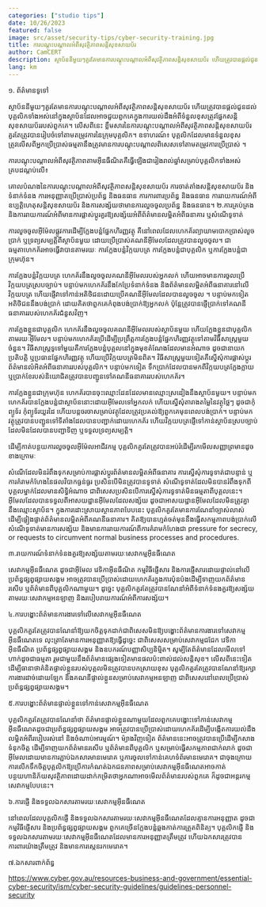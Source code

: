 ```yaml
---
categories: ["studio tips"]
date: 10/26/2023
featured: false
image: src/asset/security-tips/cyber-security-training.jpg
title: ការបណ្តុះបណ្តាលអំពីសុវត្ថិភាពសន្តិសុខសាយប័រ
author: CamCERT
description: ស្ថាប័ននីមួយៗគួរតែមានការបណ្តុះបណ្តាលអំពីសុវត្ថិភាពសន្តិសុខសាយប័រ ហើយត្រូវបានផ្តល់ជូនដល់បុគ្គលិកទាំងអស់នៅក្នុងស្ថាប័នដែលអាចជួយពួកគេក្នុងការយល់ដឹង
lang: km
---
```


១. ព័ត៌មានទូទៅ

ស្ថាប័ននីមួយៗគួរតែមានការបណ្តុះបណ្តាលអំពីសុវត្ថិភាពសន្តិសុខសាយប័រ ហើយត្រូវបានផ្តល់ជូនដល់បុគ្គលិកទាំងអស់នៅក្នុងស្ថាប័នដែលអាចជួយពួកគេក្នុងការយល់ដឹងអំពីទំនួលខុសត្រូវផ្នែកសន្តិសុខសាយប័ររបស់ពួកគេ។ លើសពីនេះ ខ្លឹមសារនៃការបណ្ដុះបណ្ដាលអំពីសុវត្ថិភាពសន្តិសុខសាយប័រគួរតែត្រូវបានរៀបចំទៅតាមតម្រូវការនៃក្រុមបុគ្គលិក។ ឧទាហរណ៍៖ បុគ្គលិកដែលមានទំនួលខុសត្រូវលើសពីអ្នកប្រើប្រាស់ធម្មតានឹងត្រូវមានការបណ្តុះបណ្តាលពិសេសទៅតាមតម្រូវការប្រើប្រាស់ ។

ការបណ្ដុះបណ្ដាលអំពីសុវត្ថិភាពតាមអ៊ីនធឺណិតគឺធ្វើឡើងជារៀងរាល់ឆ្នាំសម្រាប់បុគ្គលិកទាំងអស់គ្របដណ្តប់លើ៖

គោលបំណងនៃការបណ្តុះបណ្តាលអំពីសុវត្ថិភាពសន្តិសុខសាយប័រ
ការចាត់តាំងសន្តិសុខសាយប័រ និង​ទំនាក់ទំនង
ការអនុញ្ញាតប្រើប្រាស់ប្រព័ន្ធ និងធនធាន
ការការពារប្រព័ន្ធ និងធនធាន
ការរាយការណ៍អំពីឧប្បត្តិហេតុសន្តិសុខសាយប័រ និងការសង្ស័យថាមានការលួចចូលប្រព័ន្ធ និងធនធាន។
២.ការគ្រប់គ្រង និងការរាយការណ៍អំពីមានការផ្លាស់ប្តូរគួរឱ្យសង្ស័យអំពីព័ត៌មានលម្អិតអំពីធនាគារ ឬសំណើទូទាត់

ការលួចចូលអ៊ីម៉ែលផ្លូវការដើម្បីក្លែងបន្លំផ្នែកហិរញ្ញវត្ថុ គឺនៅពេលដែលហេកគ័រព្យាយាមបោកប្រាស់លួចប្រាក់ ឬទ្រព្យសម្បត្តិពីស្ថាប័នមួយ ដោយប្រើប្រាស់គណនីអ៊ីមែលដែលត្រូវបានលួចចូល។ ជាធម្មតាហេកគ័រអាចធ្វើវាបានតាមរយៈ ការក្លែងបន្លំវិក្កយបត្រ ការក្លែងបន្លំជាបុគ្គលិក ឬការក្លែងបន្លំជាក្រុមហ៊ុន។

ការក្លែងបន្លំវិក្កយបត្រ ហេកគ័រនឹងលួចចូលគណនីអ៊ីមែលរបស់អ្នកលក់ ហើយអាចមានការចូលប្រើវិក្កយបត្រស្របច្បាប់។ បន្ទាប់មកហេកគ័រនឹងកែប្រែទំនាក់ទំនង និងព័ត៌មានលម្អិតអំពីធនាគារនៅលើវិក្កយបត្រ ហើយផ្ញើវាទៅកាន់អតិថិជនដោយប្រើគណនីអ៊ីមែលដែលបានលួចចូល ។ បន្ទាប់មកទៀតអតិថិជននឹងបង់ប្រាក់ ដោយគិតថាពួកគេកំពុងបង់ប្រាក់ឱ្យអ្នកលក់ ប៉ុន្តែត្រូវបានផ្ញើប្រាក់ទៅគណនីធនាគាររបស់ហេកគ័រជំនួសវិញ។

ការក្លែងខ្លួនជាបុគ្គលិក ហេកគ័រនឹងលួចចូលគណនីអ៊ីមែលរបស់ស្ថាប័នមួយ ហើយក្លែងខ្លួនជាបុគ្គលិកតាមរយៈអ៊ីមែល។ បន្ទាប់មកហេកគ័រប្រើដើម្បីប្រព្រឹត្តការក្លែងបន្លំផ្នែកហិរញ្ញវត្ថុទៅតាមវិធីសាស្រ្តមួយចំនួន។ វិធីសាស្រ្តទូទៅមួយគឺការក្លែងបន្លំបុគ្គលនៅក្នុងមុខតំណែងដែលមានអំណាច ដូចជានាយកប្រតិបត្តិ ឬប្រធានផ្នែកហិរញ្ញវត្ថុ ហើយប្រើវិក្កយបត្រមិនពិត។ វិធីសាស្រ្តមួយទៀតគឺស្នើសុំការផ្លាស់ប្តូរព័ត៌មានលំអិតអំពីធនាគាររបស់បុគ្គលិក។ បន្ទាប់មកទៀត ទឹកប្រាក់ដែលបានមកពីវិក្កយបត្រក្លែងក្លាយ ឬប្រាក់ខែរបស់និយោជិតត្រូវបានបញ្ជូនទៅគណនីធនាគាររបស់ហេកគ័រ។

ការក្លែងខ្លួនជាក្រុមហ៊ុន ហេកគ័របានចុះឈ្មោះដែនដែលមានឈ្មោះស្រដៀងនឹងស្ថាប័នមួយ។ បន្ទាប់មក ហេកគ័របានក្លែងបន្លំជាស្ថាប័ននោះដោយអ៊ីមែលទៅអ្នកលក់ ហើយស្នើសុំតារាងតម្លៃនៃវត្ថុថ្លៃៗ ដូចជាកុំព្យូទ័រ កុំព្យូទ័រយួរដៃ ហើយបន្តចរចាសម្រាប់វត្ថុដែលត្រូវប្រគល់ឱ្យពួកគេមុនពេលបង់ប្រាក់។ បន្ទាប់មកវត្ថុត្រូវបានបញ្ជូនទៅទីតាំងដែលបានបញ្ជាក់ដោយហេកគ័រ ហើយវិក្កយបត្រផ្ញើទៅកាន់ស្ថាប័នស្របច្បាប់ដែលមិនដែលបានបញ្ជាទិញ ឬទទួលទ្រព្យសម្បត្តិ។

ដើម្បីកាត់បន្ថយការលួចចូលអ៊ីម៉ែលអាជីវកម្ម បុគ្គលិកគួរតែត្រូវបានអប់រំដើម្បីរកមើលសញ្ញាព្រមានដូចខាងក្រោមៈ

សំណើដែលមិនរំពឹងទុកសម្រាប់ការផ្លាស់ប្តូរព័ត៌មានលម្អិតអំពីធនាគារ
ការស្នើសុំការទូទាត់ជាបន្ទាន់ ឬការគំរាមកំហែងនៃផលវិបាកធ្ងន់ធ្ងរ ប្រសិនបើមិនត្រូវបានទូទាត់
សំណើទូទាត់ដែលមិនបានរំពឹងទុកពីបុគ្គលម្នាក់ដែលមានសិទ្ធិអំណាច ជាពិសេសប្រសិនបើការស្នើសុំការទូទាត់មិនធម្មតាពីបុគ្គលនេះ។
អ៊ីមែលដែលបានទទួលពីអាសយដ្ឋានអ៊ីមែលដែលសង្ស័យ ដូចជាអាសយដ្ឋានអ៊ីមែលដែលមិនត្រូវគ្នានឹងឈ្មោះស្ថាប័ន។
ក្នុងការដោះស្រាយស្ថានភាពបែបនេះ បុគ្គលិកគួរតែមានការណែនាំច្បាស់លាស់ ដើម្បីផ្ទៀងផ្ទាត់ព័ត៌មានលម្អិតអំពីគណនីធនាគារ។ គិតឱ្យបានហ្មត់ចត់មុននឹងធ្វើសកម្មភាពបង់ប្រាក់លើសំណើទូទាត់មានការសង្ស័យ និងមានការរាយការណ៍ពីការគំរាមកំហែងជា pressure for secrecy, or requests to circumvent normal business processes and procedures.

៣.រាយការណ៍ទំនាក់ទំនងគួរឱ្យសង្ស័យតាមរយៈសេវាកម្មអ៊ីនធឺណេត

សេវាកម្មអ៊ីនធឺណេត ដូចជាអ៊ីមែល វេទិកាអ៊ីនធឺណិត កម្មវិធីផ្ញើសារ និងការផ្ញើសារដោយផ្ទាល់នៅលើប្រព័ន្ធផ្សព្វផ្សាយសង្គម អាចត្រូវបានប្រើប្រាស់ដោយហេកគ័រក្នុងការប៉ុនប៉ងដើម្បីទាញយកព័ត៌មានរសើប ឬព័ត៌មានពីបុគ្គលិកណាមួយ។ ដូច្នេះ បុគ្គលិកគួរតែត្រូវបានណែនាំអំពីទំនាក់ទំនងគួរឱ្យសង្ស័យតាមរយៈសេវាកម្មអនឡាញ និងរបៀបរាយការណ៍អំពីការសង្ស័យ។

៤.ការបង្ហោះព័ត៌មានការងារទៅលើសេវាកម្មអ៊ីនធឺណេត

បុគ្គលិកគួរតែត្រូវបានណែនាំឱ្យយកចិត្តទុកដាក់ជាពិសេសមិនឱ្យបង្ហោះព័ត៌មានការងារទៅសេវាកម្មអ៊ីនធឺណេតទេ លុះត្រាតែមានការអនុញ្ញាតឱ្យធ្វើដូច្នេះ ជាពិសេសសម្រាប់សេវាកម្មជជែក វេទិកាអ៊ីនធឺណិត ប្រព័ន្ធផ្សព្វផ្សាយសង្គម និងឧបករណ៍បញ្ញាសិប្បនិម្មិត។ សូម្បីតែព័ត៌មានដែលមើលទៅហាក់ដូចជាធម្មតា រួមជាមួយនឹងព័ត៌មានផ្សេងទៀតមានផលប៉ះពាល់ដល់សន្តិសុខ។ លើសពីនេះទៀត ដើម្បីធានាថាគំនិតផ្ទាល់ខ្លួនរបស់បុគ្គលមិនត្រូវបានបកស្រាយខុស បុគ្គលិកគួរតែត្រូវបានណែនាំឱ្យរក្សាការងារដាច់ដោយឡែក និងគណនីផ្ទាល់ខ្លួនសម្រាប់សេវាកម្មអនឡាញ ជាពិសេសនៅពេលប្រើប្រាស់ប្រព័ន្ធផ្សព្វផ្សាយសង្គម។

៥.ការបង្ហោះព័ត៌មានផ្ទាល់ខ្លួនទៅកាន់សេវាកម្មអ៊ីនធឺណេត

បុគ្គលិកគួរតែត្រូវបានណែនាំថា ព័ត៌មានផ្ទាល់ខ្លួនណាមួយដែលពួកគេបង្ហោះទៅកាន់សេវាកម្មអ៊ីនធឺណេតដូចជាប្រព័ន្ធផ្សព្វផ្សាយសង្គម អាចត្រូវបានប្រើប្រាស់ដោយហេកគ័រដើម្បីបង្កើតការយល់ដឹងលម្អិតអំពីរបៀបរស់នៅ និងចំណាប់អារម្មណ៍។ ម៉្យាងវិញទៀត ព័ត៌មាននេះអាចត្រូវបានប្រើដើម្បីកសាងទំនុកចិត្ត ដើម្បីទាញយកព័ត៌មានរសើប ឬព័ត៌មានពីបុគ្គលិក ឬសម្រាប់ធ្វើសកម្មភាពជាក់លាក់ ដូចជាអ៊ីមែលដោយមានការភ្ជាប់ឯកសារមានមេរោគ ឬការចូលទៅកាន់គេហទំព័រមានមេរោគ។ ជាចុងក្រោយ ការលើកទឹកចិត្តបុគ្គលិកឱ្យប្រើការកំណត់ឯកជនភាពសម្រាប់សេវាកម្មអ៊ីនធឺណេតអាចកាត់បន្ថយហានិភ័យសុវត្ថិភាពដោយដាក់កម្រិតថាអ្នកណាអាចមើលព័ត៌មានរបស់ពួកគេ ក៏ដូចជាអន្តរកម្មសេវាកម្មបែបនេះ។

៦.ការផ្ញើ និងទទួលឯកសារតាមរយៈសេវាកម្មអ៊ីនធឺណេត

នៅពេលដែលបុគ្គលិកផ្ញើ និងទទួលឯកសារតាមរយៈសេវាកម្មអ៊ីនធឺណេតដែលគ្មានការអនុញ្ញាត ដូចជាកម្មវិធីផ្ញើសារ និងប្រព័ន្ធផ្សព្វផ្សាយសង្គម ពួកគេច្រើនក្លែងបន្លំឆ្លងកាត់ការត្រួតពិនិត្យ។ បុគ្គលិកផ្ញើ និងទទួលឯកសារតាមរយៈសេវាកម្មអ៊ីនធឺណេតដែលមានការអនុញ្ញាតត្រឹមត្រូវ ហើយឯកសារត្រូវបានការពារយ៉ាងត្រឹមត្រូវ និងមានការស្កេនរកមេរោគ។

៧.ឯកសារពាក់ព័ន្ធ

https://www.cyber.gov.au/resources-business-and-government/essential-cyber-security/ism/cyber-security-guidelines/guidelines-personnel-security
